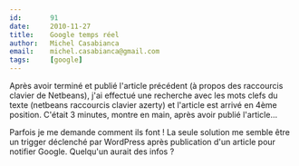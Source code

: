 ```yaml
---
id:       91
date:     2010-11-27
title:    Google temps réel
author:   Michel Casabianca
email:    michel.casabianca@gmail.com
tags:     [google]
---
```


Après avoir terminé et publié l'article précédent (à propos des raccourcis clavier de Netbeans), j'ai effectué une recherche avec les mots clefs du texte (﻿netbeans raccourcis clavier azerty) et l'article est arrivé en 4ème position. C'était 3 minutes, montre en main, après avoir publié l'article…

Parfois je me demande comment ils font ! La seule solution me semble être un trigger déclenché par WordPress après publication d'un article pour notifier Google. Quelqu'un aurait des infos ?

